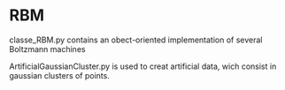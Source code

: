 # RBM

classe_RBM.py contains an obect-oriented implementation of several Boltzmann machines 

ArtificialGaussianCluster.py is used to creat artificial data, wich consist in gaussian clusters of points.

